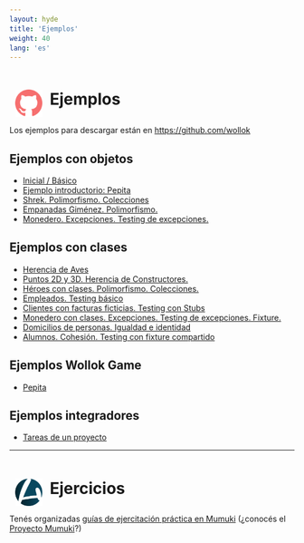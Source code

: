 ```yaml
---
layout: hyde
title: 'Ejemplos'
weight: 40
lang: 'es'
---
```



<h1 style="padding: 10px;">
<img src="/images/github-octocat.svg" align="left" height="48" width="48" style="padding: 0px;"/>
&nbsp;&nbsp;Ejemplos
</h1>

<p>Los ejemplos para descargar están en
<a href="https://github.com/wollok">https://github.com/wollok</a>
</p>

## Ejemplos con objetos

* [Inicial / Básico](https://github.com/wollok/00-teaching)
* [Ejemplo introductorio: Pepita](https://github.com/wollok/01-intro-pepita)
* [Shrek. Polimorfismo. Colecciones](https://github.com/wollok/03-heroes-con-objetos)
* [Empanadas Giménez. Polimorfismo.](https://github.com/wollok/03-polimorfismo-empanadasGimenez)
* [Monedero. Excepciones. Testing de excepciones.](https://github.com/wollok/07-excepciones-monedero)

## Ejemplos con clases

* [Herencia de Aves](https://github.com/wollok/05-herencia-aves-pepita)
* [Puntos 2D y 3D. Herencia de Constructores.](https://github.com/wollok/05-herencia-constructores)
* [Héroes con clases. Polimorfismo. Colecciones.](https://github.com/wollok/06-heroes-con-clases)
* [Empleados. Testing básico](https://github.com/wollok/10-testing-empleados)
* [Clientes con facturas ficticias. Testing con Stubs](https://github.com/wollok/10-testing-cliente-stub)
* [Monedero con clases. Excepciones. Testing de excepciones. Fixture.](https://github.com/wollok/07-excepciones-monedero-clases)
* [Domicilios de personas. Igualdad e identidad](https://github.com/wollok/08-igualdad-identidad-domicilios)
* [Alumnos. Cohesión. Testing con fixture compartido](https://github.com/wollok/08-cohesion-alumnos)

## Ejemplos Wollok Game

* [Pepita](https://github.com/wollok/pepita-game)

## Ejemplos integradores

* [Tareas de un proyecto](https://github.com/wollok/15-examen-tareas)

<hr>

<h1 style="padding: 10px;"><img src="/images/mumuki.png" align="left" height="48" width="48" style="padding: 0px;"/>
&nbsp;&nbsp;Ejercicios</h1>

<p>Tenés organizadas 
<a href="http://wollok.mumuki.io/">guías de ejercitación práctica en Mumuki</a> (¿conocés el <a href="http://mumuki.org">Proyecto Mumuki</a>?)</p>



